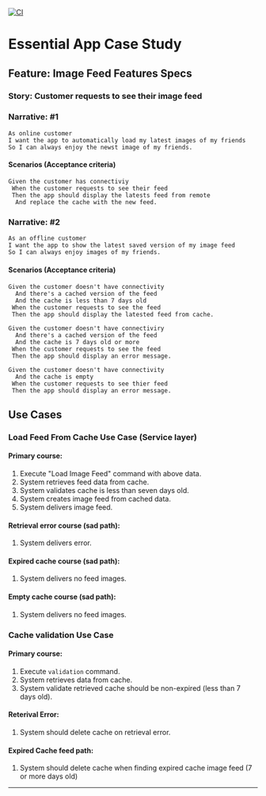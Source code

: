 [![CI](https://github.com/ahmad-atef/Essential-Developer/actions/workflows/CI.yaml/badge.svg)](https://github.com/ahmad-atef/Essential-Developer/actions/workflows/CI.yaml)

# Essential App Case Study

## Feature: Image Feed Features Specs


### Story: Customer requests to see their image feed


### Narrative: #1

```
As online customer
I want the app to automatically load my latest images of my friends
So I can always enjoy the newst image of my friends.
```

#### Scenarios (Acceptance criteria)

```
Given the customer has connectiviy
 When the customer requests to see their feed
 Then the app should display the latests feed from remote
  And replace the cache with the new feed.
```

### Narrative: #2

```
As an offline customer
I want the app to show the latest saved version of my image feed
So I can always enjoy images of my friends.
```

#### Scenarios (Acceptance criteria)

```
Given the customer doesn't have connectivity
  And there's a cached version of the feed
  And the cache is less than 7 days old
 When the customer requests to see the feed
 Then the app should display the latested feed from cache.

Given the customer doesn't have connectiviry
  And there's a cached version of the feed
  And the cache is 7 days old or more
 When the customer requests to see the feed
 Then the app should display an error message.

Given the customer doesn't have connectivity
  And the cache is empty
 When the customer requests to see thier feed
 Then the app should display an error message.

```

## Use Cases

### Load Feed From Cache Use Case (Service layer)

#### Primary course:
1. Execute "Load Image Feed" command with above data.
2. System retrieves feed data from cache.
3. System validates cache is less than seven days old.
4. System creates image feed from cached data.
5. System delivers image feed.

#### Retrieval error course (sad path):
1. System delivers error.

#### Expired cache course (sad path): 
1. System delivers no feed images.

#### Empty cache course (sad path): 
1. System delivers no feed images.



### Cache validation Use Case

#### Primary course:
1. Execute `validation` command.
2. System retrieves data from cache.
3. System validate retrieved cache should be non-expired (less than 7 days old).

#### Reterival Error:
1. System should delete cache on retrieval error.

#### Expired Cache feed path:
1. System should delete cache when finding expired cache image feed (7 or more days old)

---
